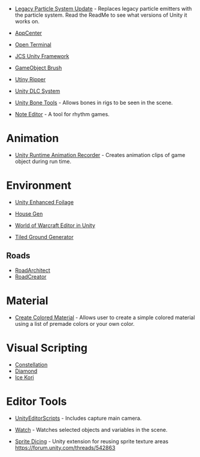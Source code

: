 
* [Legacy Particle System Update](https://github.com/zxsean/Legacy-Particle-System-Updater) - Replaces legacy particle emitters with the particle system.  Read the ReadMe to see what versions of Unity it works on.

* [AppCenter](https://github.com/microsoft/appcenter-sdk-unity)

* [Open Terminal](https://github.com/omid3098/OpenTerminal)

* [JCS Unity Framework](https://github.com/jcs090218/JCSUnity_Framework)

* [GameObject Brush](https://github.com/Kellojo/GameObject-Brush)

* [Utiny Ripper](https://github.com/mafaca/UtinyRipper)

* [Unity DLC System](https://github.com/TheLazyLemur/Unity_DLC_System)

* [Unity Bone Tools](https://github.com/ecidevilin/UnityBoneTools) - Allows bones in rigs to be seen in the scene.

* [Note Editor](https://github.com/setchi/NoteEditor) - A tool for rhythm games.

# Animation

* [Unity Runtime Animation Recorder](https://github.com/newyellow/Unity-Runtime-Animation-Recorder) - Creates animation clips of game object during run time.

# Environment
* [Unity Enhanced Foilage](https://github.com/marmitaTH/unity-enhanced-foliage)

* [House Gen](https://github.com/jkarbows/HouseGen)

* [World of Warcraft Editor in Unity](https://github.com/CucFlavius/wowedit_unity)

* [Tiled Ground Generator](https://github.com/Maximetinu/Tiled-Ground-Generator)

## Roads
* [RoadArchitect](https://github.com/MicroGSD/RoadArchitect)
* [RoadCreator](https://github.com/MCrafterzz/roadcreator)

# Material

* [Create Colored Material](https://github.com/Endarren/Create_Color_Material) - Allows user to create a simple colored material using a list of premade colors or your own color.

# Visual Scripting

* [Constellation](https://github.com/ConstellationLanguage/Constellation)
* [Diamond](https://assetstore.unity.com/packages/tools/visual-scripting/diamond-visual-scripting-92738)
* [Ice Kori](https://github.com/molingyu/IceKori)

# Editor Tools

* [UnityEditorScripts](https://github.com/korintic/UnityEditorScripts) - Includes capture main camera.

* [Watch](https://github.com/wowbroforce/Watch) - Watches selected objects and variables in the scene.

* [Sprite Dicing](https://github.com/Elringus/SpriteDicing) - Unity extension for reusing sprite texture areas https://forum.unity.com/threads/542863

